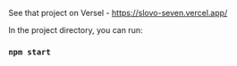See that project on Versel - https://slovo-seven.vercel.app/

In the project directory, you can run:

### `npm start`

